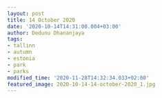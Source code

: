 ```yaml
---
layout: post
title: 14 October 2020
date: '2020-10-14T14:31:00.004+03:00'
author: Dedunu Dhananjaya
tags:
- tallinn
- autumn
- estonia
- park
- parks
modified_time: '2020-11-28T14:32:34.033+02:00'
featured_image: 2020-10-14-14-october-2020_1.jpg
---
```

